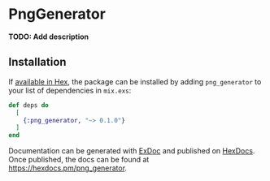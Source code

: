 # PngGenerator

**TODO: Add description**

## Installation

If [available in Hex](https://hex.pm/docs/publish), the package can be installed
by adding `png_generator` to your list of dependencies in `mix.exs`:

```elixir
def deps do
  [
    {:png_generator, "~> 0.1.0"}
  ]
end
```

Documentation can be generated with [ExDoc](https://github.com/elixir-lang/ex_doc)
and published on [HexDocs](https://hexdocs.pm). Once published, the docs can
be found at <https://hexdocs.pm/png_generator>.

